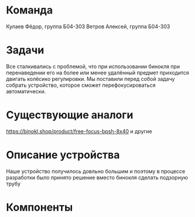 # Команда
Кулаев Фёдор, группа Б04-303
Ветров Алексей, группа Б04-303

# Задачи
Все сталкивались с проблемой, что при использовании бинокля при перенаведении его на более или менее удалённый предмет приходится двигать колёсико регулировки. Мы поставили перед собой задачу собрать устройство, которое сможет перефокусироваться автоматически. 

# Существующие аналоги
https://binokl.shop/product/free-focus-bpsh-8x40 и другие

# Описание устройства
Наше устройство получилось довльно большим и поэтому в процессе разработки было принято решение вместо бинокля сделать подзорную трубу

# Компоненты
#
#
